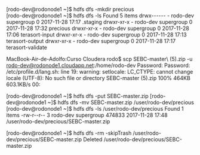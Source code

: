 [rodo-dev@rodonode1 ~]$ hdfs dfs -mkdir precious  
[rodo-dev@rodonode1 ~]$ hdfs dfs -ls
Found 5 items
drwx------   - rodo-dev supergroup          0 2017-11-28 17:17 .staging
drwxr-xr-x   - rodo-dev supergroup          0 2017-11-28 17:32 precious
drwxr-xr-x   - rodo-dev supergroup          0 2017-11-28 17:06 terasort-input
drwxr-xr-x   - rodo-dev supergroup          0 2017-11-28 17:13 terasort-output
drwxr-xr-x   - rodo-dev supergroup          0 2017-11-28 17:17 terasort-validate

MacBook-Air-de-Adolfo:Curso Cloudera rodo$ scp SEBC-master\ \(5\).zip -u rodo-dev@rodonode1.cloudapp.net:/home/rodo-dev 
Password: 
Password: 
/etc/profile.d/lang.sh: line 19: warning: setlocale: LC_CTYPE: cannot change locale (UTF-8): No such file or directory
SEBC-master (5).zip                                                                                                                                100%  464KB 603.1KB/s   00:

[rodo-dev@rodonode1 ~]$ hdfs dfs -put SEBC-master.zip 
[rodo-dev@rodonode1 ~]$ hdfs dfs -mv SEBC-master.zip /user/rodo-dev/precious 
[rodo-dev@rodonode1 ~]$ hdfs dfs -ls /user/rodo-dev/precious
Found 1 items
-rw-r--r--   3 rodo-dev supergroup     474833 2017-11-28 17:48 /user/rodo-dev/precious/SEBC-master.zip

[rodo-dev@rodonode1 ~]$ hdfs dfs -rm -skipTrash /user/rodo-dev/precious/SEBC-master.zip
Deleted /user/rodo-dev/precious/SEBC-master.zip
